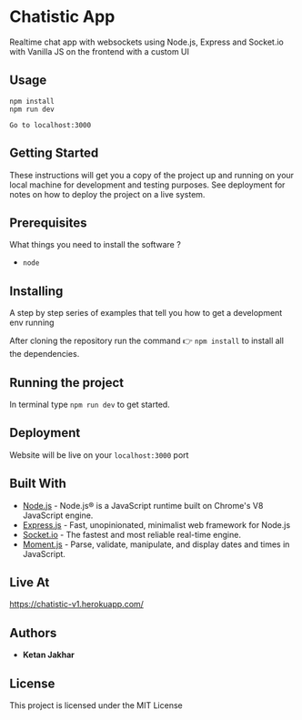 # Chatistic App
Realtime chat app with websockets using Node.js, Express and Socket.io with Vanilla JS on the frontend with a custom UI

## Usage
```
npm install
npm run dev

Go to localhost:3000
```

## Getting Started

These instructions will get you a copy of the project up and running on your local machine for development and testing purposes. See deployment for notes on how to deploy the project on a live system.

## Prerequisites

What things you need to install the software ?

  - ``node``

## Installing

A step by step series of examples that tell you how to get a development env running

After cloning the repository run the command 👉 ``npm install`` to install all the dependencies.

## Running the project

In terminal type ``npm run dev`` to get started.

## Deployment

Website will be live on your ```localhost:3000``` port

## Built With

* [Node.js](https://nodejs.org/en/) - Node.js® is a JavaScript runtime built on Chrome's V8 JavaScript engine.
* [Express.js](https://expressjs.com/) - Fast, unopinionated, minimalist web framework for Node.js
* [Socket.io](https://socket.io/) - The fastest and most reliable real-time engine.
* [Moment.js](https://momentjs.com/) - Parse, validate, manipulate, and display dates and times in JavaScript.


## Live At

https://chatistic-v1.herokuapp.com/

## Authors

* **Ketan Jakhar**

## License

This project is licensed under the MIT License
